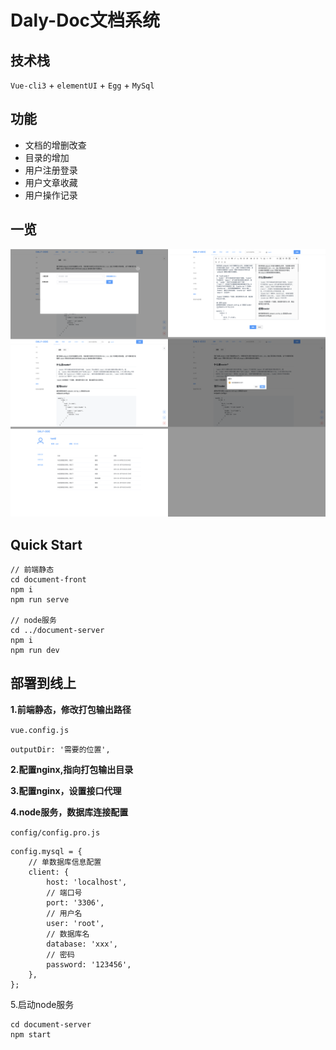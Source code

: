 # Daly-Doc文档系统

## 技术栈
`Vue-cli3` + `elementUI` + `Egg` + `MySql`

## 功能
* 文档的增删改查
* 目录的增加
* 用户注册登录
* 用户文章收藏
* 用户操作记录

## 一览
![image](https://github.com/daly-young/doc-system/blob/master/image.png)

## Quick Start
```
// 前端静态
cd document-front
npm i
npm run serve

// node服务
cd ../document-server
npm i
npm run dev
```

## 部署到线上
**1.前端静态，修改打包输出路径**

`vue.config.js`

```
outputDir: '需要的位置',
```

**2.配置nginx,指向打包输出目录**

**3.配置nginx，设置接口代理**

**4.node服务，数据库连接配置**

`config/config.pro.js`

```
config.mysql = {
	// 单数据库信息配置
	client: { 
		host: 'localhost',
		// 端口号
		port: '3306',
		// 用户名
		user: 'root',
		// 数据库名
		database: 'xxx',
		// 密码
		password: '123456',
	},
};
```

5.启动node服务

```
cd document-server
npm start
```



